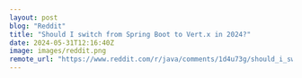 ```yaml
---
layout: post
blog: "Reddit"
title: "Should I switch from Spring Boot to Vert.x in 2024?"
date: 2024-05-31T12:16:40Z
image: images/reddit.png
remote_url: "https://www.reddit.com/r/java/comments/1d4u73g/should_i_switch_from_spring_boot_to_vertx_in_2024/"
---
```

